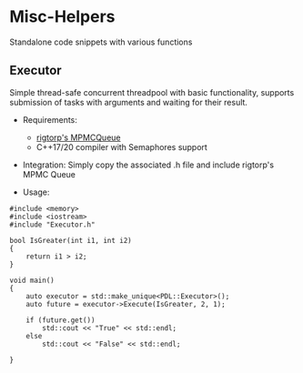 # Misc-Helpers

Standalone code snippets with various functions

## Executor
Simple thread-safe concurrent threadpool with basic functionality, supports submission of tasks with arguments and waiting for their result.

* Requirements:
  - [rigtorp's MPMCQueue](https://github.com/rigtorp/MPMCQueue)
  - C++17/20 compiler with Semaphores support

* Integration:
Simply copy the associated .h file and include rigtorp's MPMC Queue

* Usage: 

```
#include <memory>
#include <iostream>
#include "Executor.h"

bool IsGreater(int i1, int i2)
{
    return i1 > i2;
}

void main()
{
    auto executor = std::make_unique<PDL::Executor>();
    auto future = executor->Execute(IsGreater, 2, 1);

    if (future.get())
        std::cout << "True" << std::endl;
    else
        std::cout << "False" << std::endl;
        
}

```

